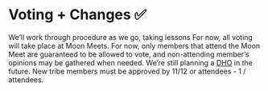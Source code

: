 
# Voting + Changes ✅
We’ll work through procedure as we go, taking lessons For now, all voting will take place at Moon Meets. 
For now, only members that attend the Moon Meet are guaranteed to be allowed to vote, and non-attending member’s opinions may be gathered when needed. We’re still planning a [DHO](https://dho.hypha.earth) in the future. New tribe members must be approved by 11/12 or attendees - 1 / attendees.
